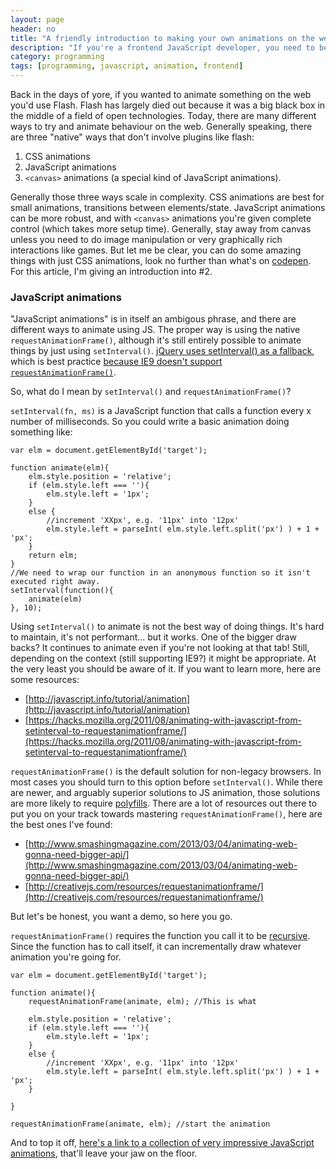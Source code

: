 ```yaml
---
layout: page
header: no
title: "A friendly introduction to making your own animations on the web using JavaScript"
description: "If you're a frontend JavaScript developer, you need to be familiar with multiple ways to make animation happen on the web.  This article is for the complete beginner when it comes to web animation."
category: programming
tags: [programming, javascript, animation, frontend]
---
```



Back in the days of yore, if you wanted to animate something on the web you'd use Flash.  Flash has largely died out because it was a big black box in the middle of a field of open technologies. Today, there are many different ways to try and animate behaviour on the web.  Generally speaking, there are three "native" ways that don't involve plugins like flash:

1. CSS animations
2. JavaScript animations
3. `<canvas>` animations (a special kind of JavaScript animations).

Generally those three ways scale in complexity.  CSS animations are best for small animations, transitions between elements/state.  JavaScript animations can be more robust, and with `<canvas>` animations you're given complete control (which takes more setup time). Generally, stay away from canvas unless you need to do image manipulation or very graphically rich interactions like games. But let me be clear, you can do some amazing things with just CSS animations, look no further than what's on [codepen](http://codepen.io/popular/).  For this article, I'm giving an introduction into #2.


### JavaScript animations

"JavaScript animations" is in itself an ambigous phrase, and there are different ways to animate using JS.  The proper way is using the native `requestAnimationFrame()`, although it's still entirely possible to animate things by just using `setInterval()`.  [jQuery uses setInterval() as a fallback](https://github.com/jquery/jquery/blob/76df9e4e389d80bff410a9e5f08b848de1d21a2f/src/effects.js#L648), which is best practice [because IE9 doesn't support `requestAnimationFrame()`](http://caniuse.com/#feat=requestanimationframe).

So, what do I mean by `setInterval()` and `requestAnimationFrame()`?

`setInterval(fn, ms)` is a JavaScript function that calls a function every x number of milliseconds.  So you could write a basic animation doing something like:

    var elm = document.getElementById('target');

    function animate(elm){
        elm.style.position = 'relative';
        if (elm.style.left === ''){
            elm.style.left = '1px';
        }
        else {
            //increment 'XXpx', e.g. '11px' into '12px'
            elm.style.left = parseInt( elm.style.left.split('px') ) + 1 + 'px';
        }
        return elm;
    }
    //We need to wrap our function in an anonymous function so it isn't executed right away.
    setInterval(function(){
        animate(elm)
    }, 10);

Using `setInterval()` to animate is not the best way of doing things.  It's hard to maintain, it's not performant... but it works.  One of the bigger draw backs?  It continues to animate even if you're not looking at that tab!  Still, depending on the context (still supporting IE9?) it might be appropriate.  At the very least you should be aware of it.  If you want to learn more, here are some resources:

* [http://javascript.info/tutorial/animation](http://javascript.info/tutorial/animation)
* [https://hacks.mozilla.org/2011/08/animating-with-javascript-from-setinterval-to-requestanimationframe/](https://hacks.mozilla.org/2011/08/animating-with-javascript-from-setinterval-to-requestanimationframe/)


`requestAnimationFrame()` is the default solution for non-legacy browsers.  In most cases you should turn to this option before `setInterval()`.  While there are newer, and arguably superior solutions to JS animation, those solutions are more likely to require [polyfills](https://github.com/web-animations/web-animations-js).  There are a lot of resources out there to put you on your track towards mastering `requestAnimationFrame()`, here are the best ones I've found:


* [http://www.smashingmagazine.com/2013/03/04/animating-web-gonna-need-bigger-api/](http://www.smashingmagazine.com/2013/03/04/animating-web-gonna-need-bigger-api/)
* [http://creativejs.com/resources/requestanimationframe/](http://creativejs.com/resources/requestanimationframe/)

But let's be honest, you want a demo, so here you go.

`requestAnimationFrame()` requires the function you call it to be [recursive](http://en.wikipedia.org/wiki/Recursion_(computer_science)).  Since the function has to call itself, it can incrementally draw whatever animation you're going for.

    var elm = document.getElementById('target');
    
    function animate(){
        requestAnimationFrame(animate, elm); //This is what 

        elm.style.position = 'relative';
        if (elm.style.left === ''){
            elm.style.left = '1px';
        }
        else {
            //increment 'XXpx', e.g. '11px' into '12px'
            elm.style.left = parseInt( elm.style.left.split('px') ) + 1 + 'px';
        }
        
    }

    requestAnimationFrame(animate, elm); //start the animation
    
And to top it off, [here's a link to a collection of very impressive JavaScript animations](http://fff.cmiscm.com/#!/main), that'll leave your jaw on the floor.